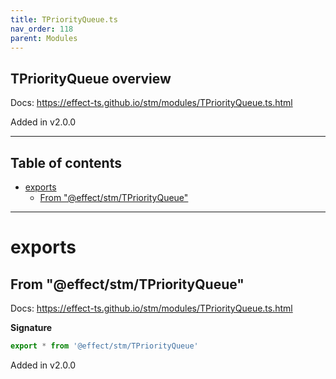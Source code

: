 ```yaml
---
title: TPriorityQueue.ts
nav_order: 118
parent: Modules
---
```


## TPriorityQueue overview

Docs: https://effect-ts.github.io/stm/modules/TPriorityQueue.ts.html

Added in v2.0.0

---

<h2 class="text-delta">Table of contents</h2>

- [exports](#exports)
  - [From "@effect/stm/TPriorityQueue"](#from-effectstmtpriorityqueue)

---

# exports

## From "@effect/stm/TPriorityQueue"

Docs: https://effect-ts.github.io/stm/modules/TPriorityQueue.ts.html

**Signature**

```ts
export * from '@effect/stm/TPriorityQueue'
```

Added in v2.0.0
